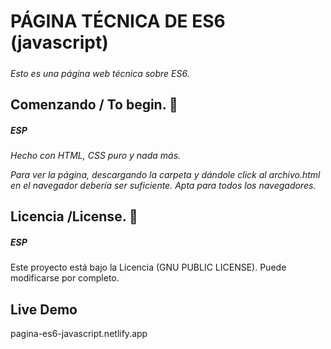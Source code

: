 # PÁGINA TÉCNICA DE ES6 (javascript)
##### 

_Esto es una página web técnica sobre ES6._

## Comenzando / To begin. 🚀
##### ESP
_Hecho con HTML, CSS puro y nada más._

_Para ver la página, descargando la carpeta y dándole click al archivo.html en el navegador debería ser suficiente. Apta para todos los navegadores._


## Licencia /License. 📄
##### ESP

Este proyecto está bajo la Licencia (GNU PUBLIC LICENSE). Puede modificarse por completo.

## Live Demo 

pagina-es6-javascript.netlify.app
